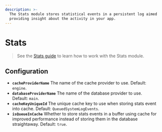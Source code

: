```yaml
---
description: >-
  The Stats module stores statistical events in a persistent log aimed at
  providing insight about the activity in your app.
---
```


# Stats

> See the [Stats guide](../../../guide/stats-guide.md) to learn how to work with the Stats module.

## Configuration

* **`cacheProviderName`** The name of the cache provider to use. Default: `engine`.
* **`databaseProviderName`** The name of the database provider to use. Default: `main`.
* **`cacheKeyUniqueId`** The unique cache key to use when storing stats event into cache. Default: `QueuedSystemLogEvents`.
* **`isQueueInCache`** Whether to store stats events in a buffer using cache for improved performance instead of storing them in the database straightaway. Default: `true`.

